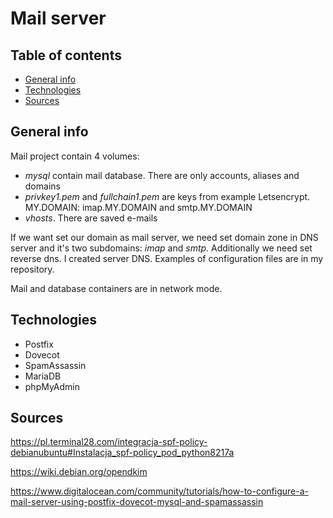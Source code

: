 # Mail server 

## Table of contents
* [General info](#general-info)
* [Technologies](#technologies)
* [Sources](#sources)

## General info
Mail project contain 4 volumes:
 * *mysql* contain mail database. There are only accounts, aliases and domains 
 * *privkey1.pem* and *fullchain1.pem* are keys from example Letsencrypt. MY.DOMAIN: imap.MY.DOMAIN and smtp.MY.DOMAIN
 * *vhosts*. There are saved e-mails

If we want set our domain as mail server, we need set domain zone in DNS server and it's two subdomains: *imap* and *smtp*.
Additionally we need set reverse dns. I created server DNS. Examples of configuration files are in my repository. 

Mail and database containers are in network mode. 
 
## Technologies
 * Postfix
 * Dovecot 
 * SpamAssassin
 * MariaDB
 * phpMyAdmin

## Sources 
https://pl.terminal28.com/integracja-spf-policy-debianubuntu#Instalacja_spf-policy_pod_python8217a

https://wiki.debian.org/opendkim

https://www.digitalocean.com/community/tutorials/how-to-configure-a-mail-server-using-postfix-dovecot-mysql-and-spamassassin






